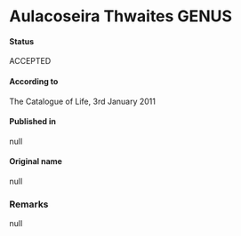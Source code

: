 Aulacoseira Thwaites GENUS
=======

#### Status
ACCEPTED

#### According to
The Catalogue of Life, 3rd January 2011

#### Published in
null

#### Original name
null

### Remarks
null